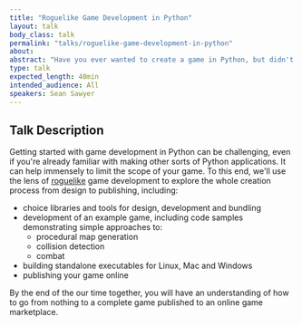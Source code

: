 ```yaml
---
title: "Roguelike Game Development in Python"
layout: talk
body_class: talk
permalink: "talks/roguelike-game-development-in-python"
about: 
abstract: "Have you ever wanted to create a game in Python, but didn't know where to start? Through the lens of the roguelike genre, this talk will show you one way to go from nothing to a published desktop game with standalone executables for Linux, Mac and Windows."
type: talk
expected_length: 40min
intended_audience: All
speakers: Sean Sawyer
---
```


## Talk Description
Getting started with game development in Python can be challenging, even if you're already familiar with making other sorts of Python applications. It can help immensely to limit the scope of your game. To this end, we'll use the lens of [roguelike](https://en.wikipedia.org/wiki/Roguelike) game development to explore the whole creation process from design to publishing, including:

* choice libraries and tools for design, development and bundling
* development of an example game, including code samples demonstrating simple approaches to:
    - procedural map generation
    - collision detection
    - combat
* building standalone executables for Linux, Mac and Windows
* publishing your game online

By the end of the our time together, you will have an understanding of how to go from nothing to a complete game published to an online game marketplace.
    